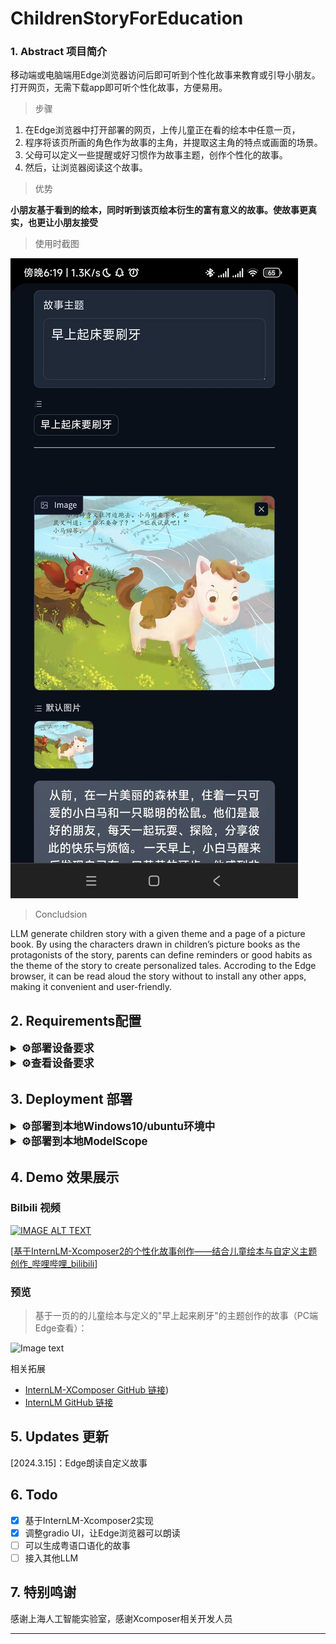 # ChildrenStoryForEducation



### 1. Abstract 项目简介

移动端或电脑端用Edge浏览器访问后即可听到个性化故事来教育或引导小朋友。打开网页，无需下载app即可听个性化故事，方便易用。

> 步骤

1. 在Edge浏览器中打开部署的网页，上传儿童正在看的绘本中任意一页，
2. 程序将该页所画的角色作为故事的主角，并提取这主角的特点或画面的场景。
3. 父母可以定义一些提醒或好习惯作为故事主题，创作个性化的故事。
4. 然后，让浏览器阅读这个故事。

> 优势

**小朋友基于看到的绘本，同时听到该页绘本衍生的富有意义的故事。使故事更真实，也更让小朋友接受**

> 使用时截图

![Image text](Screenshots/mp1.jpg)

> Concludsion

LLM generate children story with a given theme and a page of a picture book. By using the characters drawn in children’s picture books as the protagonists of the story, parents can define reminders or good habits as the theme of the story to create personalized tales. Accroding to the Edge browser, it can be read aloud the story without to install any other apps, making it convenient and user-friendly.


## 2. Requirements配置

</details>

<details>
  <summary style="font-weight: bold; font-size: larger;">⚙️部署设备要求</summary>

- CPU：Intel Core i5 or above
- GPU：GPU Memory >20G （运行起来以后大约占18~19GB显存）
- 内存：16GB or above
- 存储：20GB or above

> 可参见下方部署机rtx3090运行后情况：
> ![Image text](Screenshots/4.jpg)
> 在RTX3090独占运行的情况下，大约推理时间 14s

</details>


</details>

<details>
  <summary style="font-weight: bold; font-size: larger;">⚙️查看设备要求</summary>

- 可上网的，装有Edge浏览器的手机（也可以是电脑）

</details>

## 3.  Deployment 部署

</details>

<details>
  <summary style="font-weight: bold; font-size: larger;">⚙️部署到本地Windows10/ubuntu环境中</summary>

> 从本地载入internLM-Xcomposer2模型

1. 下载项目代码

```bash
# git clone 本 repo 
git clone https://github.com/kevinfu1717/ChildrenStoryForEducation.git
# 进入源码目录
cd ChildrenStoryForEducation
# 安装 requirements
pip install -r requirements.txt
```

2. 下载 internLM-Xcomposer2-7b 模型

> 下载方式：

* Method 1: 参见[InternLM/InternLM-XComposer: InternLM-XComposer2 is a groundbreaking vision-language large model (VLLM) excelling in free-form text-image composition and comprehension. (github.com)](https://github.com/InternLM/InternLM-XComposer)
  下载地址：[modelscope中下载](https://modelscope.cn/models/Shanghai_AI_Laboratory/internlm-xcomposer2-7b/summary)
* Method 2： 我也上传到aistudio的数据集: [Internlm-Xcomposer2-7b\_数据集-飞桨AI Studio星河社区 (baidu.com)](https://aistudio.baidu.com/datasetdetail/262260))
* Method 3: 让ModelScope自动下载模型到本地系统盘的.hub文件夹中，有可能因网络下载异常而卡住，不推荐

3. 模型放置文件位置：
   
   把模型放到项目文件夹 ChildrenStoryForEducation 下的 Shanghai_AI_Laboratory/ 文件夹下。
4. 运行：

```python3 app.py ```

</details>

<details>
  <summary style="font-weight: bold; font-size: larger;">⚙️部署到本地ModelScope</summary>

1. 在创空间中创建Gradio 4.19.1的项目
2. 通过git上传项目或把项目文件上传到创空间
3. 设置上架运行

</details>

## 4. Demo 效果展示

### Bilbili 视频

[![IMAGE ALT TEXT]()](https://www.bilibili.com/video/BV1nw4m1o7TY)

[[基于InternLM-Xcomposer2的个性化故事创作——结合儿童绘本与自定义主题创作\_哔哩哔哩\_bilibili](https://www.bilibili.com/video/BV1nw4m1o7TY/?vd_source=ac02fb05dd2d9a898d6f0f5012ad3341)]




### 预览

> 基于一页的的儿童绘本与定义的"早上起来刷牙"的主题创作的故事（PC端Edge查看）：

![Image text](Screenshots/3.jpg)

相关拓展

- [InternLM-XComposer GitHub 链接](https://github.com/InternLM/InternLM-XComposer))
- [InternLM GitHub 链接](https://github.com/InternLM/InternLM/tree/main)

## 5. Updates 更新

[2024.3.15]：Edge朗读自定义故事

## 6. Todo

- [x] 基于InternLM-Xcomposer2实现
- [x] 调整gradio UI，让Edge浏览器可以朗读
- [ ] 可以生成粤语口语化的故事
- [ ] 接入其他LLM

## 7. 特别鸣谢

感谢上海人工智能实验室，感谢Xcomposer相关开发人员

<hr>

